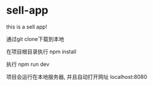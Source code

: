 # sell-app
this is a sell app!

通过git clone下载到本地

在项目根目录执行 npm install

执行 npm run dev

 项目会运行在本地服务器, 并且自动打开网址 localhost:8080
